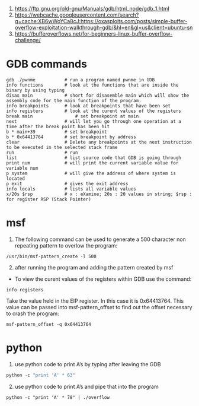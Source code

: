 1. https://ftp.gnu.org/old-gnu/Manuals/gdb/html_node/gdb_1.html
2. https://webcache.googleusercontent.com/search?q=cache:XB6wWoYCa8cJ:https://oxasploits.com/posts/simple-buffer-overflow-exploitation-walkthrough-gdb/&hl=en&gl=us&client=ubuntu-sn
3. https://bufferoverflows.net/for-beginners-linux-buffer-overflow-challenge/


# GDB commands
```
gdb ./pwnme           # run a program named pwnme in GDB 
info functions        # look at the functions that are inside the binary by using typing 
disas main            # short for disasemble main which will show the assembly code for the main function of the program.
info breakpoints      # look at breakpoints that have been set
info registers        # look at the curent values of the registers
break main                # set breakpoint at main
next                  # will let you go through one operation at a time after the break point has been hit
b * main+39           # set breakpoint 
b * 0x64413764        # set breakpoint by address
clear                 # Delete any breakpoints at the next instruction to be executed in the selected stack frame
run                   # run
list                  # list source code that GDB is going through
print num             # will print the current variable value for variable num
p system              # will give the address of where system is located
p exit                # gives the exit address
info locals           # lists all variable values
x/20s $rsp            # x : eXamine; 20s : 20 values in string; $rsp : for register RSP (Stack Pointer)
```

# msf
1. The following command can be used to generate a 500 character non repeating pattern to overlow the program:
```
/usr/bin/msf-pattern_create -l 500
```
2. after running the program and adding the pattern created by msf
- To view the curent values of the registers within GDB use the command:
```
info registers
```
Take the value held in the EIP register. In this case it is 0x64413764. This value can be passed into msf-pattern_offset to find out the offset necessary to crash the program:
```
msf-pattern_offset -q 0x64413764
```

# python
1. use python code to print A’s by typing after leaving the GDB
```python
python -c "print 'A' * 63"
```

2. use python code to print A’s and pipe that into the program
```
python -c "print 'A' * 78" | ./overflow
```











